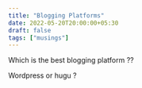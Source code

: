 ```yaml
---
title: "Blogging Platforms"
date: 2022-05-20T20:00:00+05:30
draft: false
tags: ["musings"]
---
```


Which is the best blogging platform ??

Wordpress or hugu ?
